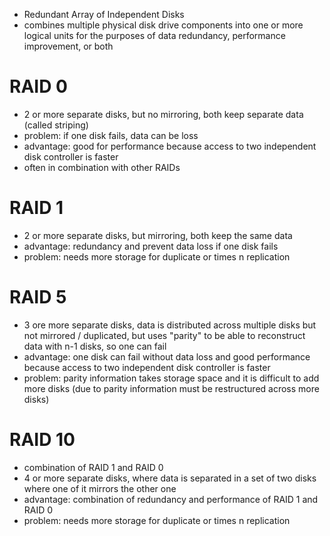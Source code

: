 - Redundant Array of Independent Disks
- combines multiple physical disk drive components into one or more logical units for the purposes of data redundancy, performance improvement, or both

# RAID 0
- 2 or more separate disks, but no mirroring, both keep separate data (called striping)
- problem: if one disk fails, data can be loss
- advantage: good for performance because access to two independent disk controller is faster
- often in combination with other RAIDs


# RAID 1
- 2 or more separate disks, but mirroring, both keep the same data
- advantage: redundancy and prevent data loss if one disk fails
- problem: needs more storage for duplicate or times n replication

# RAID 5
- 3 ore more separate disks, data is distributed across multiple disks but not mirrored / duplicated, but uses "parity" to be able to reconstruct data with n-1 disks, so one can fail
- advantage: one disk can fail without data loss and good performance because access to two independent disk controller is faster
- problem: parity information takes storage space and it is difficult to add more disks (due to parity information must be restructured across more disks)

# RAID 10
- combination of RAID 1 and RAID 0
- 4 or more separate disks, where data is separated in a set of two disks where one of it mirrors the other one
- advantage: combination of redundancy and performance of RAID 1 and RAID 0
- problem: needs more storage for duplicate or times n replication
